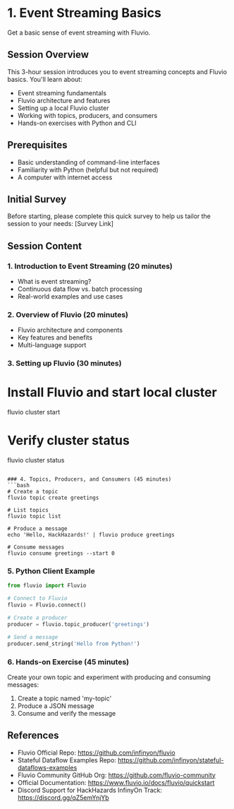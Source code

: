 # 1. Event Streaming Basics
Get a basic sense of event streaming with Fluvio.

## Session Overview
This 3-hour session introduces you to event streaming concepts and Fluvio basics. You'll learn about:
- Event streaming fundamentals
- Fluvio architecture and features
- Setting up a local Fluvio cluster
- Working with topics, producers, and consumers
- Hands-on exercises with Python and CLI

## Prerequisites
- Basic understanding of command-line interfaces
- Familiarity with Python (helpful but not required)
- A computer with internet access

## Initial Survey
Before starting, please complete this quick survey to help us tailor the session to your needs:
[Survey Link]

## Session Content

### 1. Introduction to Event Streaming (20 minutes)
- What is event streaming?
- Continuous data flow vs. batch processing
- Real-world examples and use cases

### 2. Overview of Fluvio (20 minutes)
- Fluvio architecture and components
- Key features and benefits
- Multi-language support

### 3. Setting up Fluvio (30 minutes)

# Install Fluvio and start local cluster
fluvio cluster start

# Verify cluster status
fluvio cluster status
```

### 4. Topics, Producers, and Consumers (45 minutes)
```bash
# Create a topic
fluvio topic create greetings

# List topics
fluvio topic list

# Produce a message
echo 'Hello, HackHazards!' | fluvio produce greetings

# Consume messages
fluvio consume greetings --start 0
```

### 5. Python Client Example
```python
from fluvio import Fluvio

# Connect to Fluvio
fluvio = Fluvio.connect()

# Create a producer
producer = fluvio.topic_producer('greetings')

# Send a message
producer.send_string('Hello from Python!')
```

### 6. Hands-on Exercise (45 minutes)
Create your own topic and experiment with producing and consuming messages:
1. Create a topic named 'my-topic'
2. Produce a JSON message
3. Consume and verify the message

## References
- Fluvio Official Repo: https://github.com/infinyon/fluvio
- Stateful Dataflow Examples Repo: https://github.com/infinyon/stateful-dataflows-examples
- Fluvio Community GitHub Org: https://github.com/fluvio-community
- Official Documentation: https://www.fluvio.io/docs/fluvio/quickstart
- Discord Support for HackHazards InfinyOn Track: https://discord.gg/qZ5emYnjYb